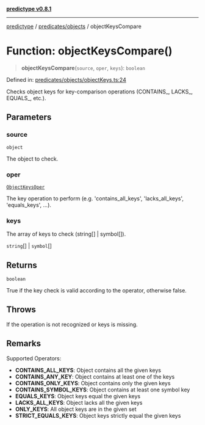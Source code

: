 [**predictype v0.8.1**](../../../README.md)

***

[predictype](../../../modules.md) / [predicates/objects](../README.md) / objectKeysCompare

# Function: objectKeysCompare()

> **objectKeysCompare**(`source`, `oper`, `keys`): `boolean`

Defined in: [predicates/objects/objectKeys.ts:24](https://github.com/maduhaime/predictype/blob/2310adbaccb6fbc00cdab8e345e79bd5b09e40f5/src/predicates/objects/objectKeys.ts#L24)

Checks object keys for key-comparison operations (CONTAINS_, LACKS_, EQUALS_, etc.).

## Parameters

### source

`object`

The object to check.

### oper

[`ObjectKeysOper`](../../../objects/enums/type-aliases/ObjectKeysOper.md)

The key operation to perform (e.g. 'contains_all_keys', 'lacks_all_keys', 'equals_keys', ...).

### keys

The array of keys to check (string[] | symbol[]).

`string`[] | `symbol`[]

## Returns

`boolean`

True if the key check is valid according to the operator, otherwise false.

## Throws

If the operation is not recognized or keys is missing.

## Remarks

Supported Operators:
- **CONTAINS_ALL_KEYS**: Object contains all the given keys
- **CONTAINS_ANY_KEY**: Object contains at least one of the keys
- **CONTAINS_ONLY_KEYS**: Object contains only the given keys
- **CONTAINS_SYMBOL_KEYS**: Object contains at least one symbol key
- **EQUALS_KEYS**: Object keys equal the given keys
- **LACKS_ALL_KEYS**: Object lacks all the given keys
- **ONLY_KEYS**: All object keys are in the given set
- **STRICT_EQUALS_KEYS**: Object keys strictly equal the given keys
